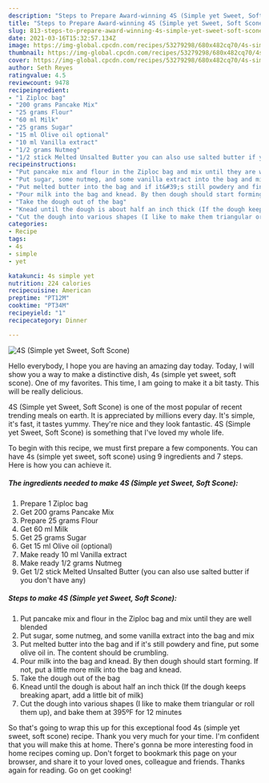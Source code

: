 ```yaml
---
description: "Steps to Prepare Award-winning 4S (Simple yet Sweet, Soft Scone)"
title: "Steps to Prepare Award-winning 4S (Simple yet Sweet, Soft Scone)"
slug: 813-steps-to-prepare-award-winning-4s-simple-yet-sweet-soft-scone
date: 2021-03-16T15:32:57.134Z
image: https://img-global.cpcdn.com/recipes/53279298/680x482cq70/4s-simple-yet-sweet-soft-scone-recipe-main-photo.jpg
thumbnail: https://img-global.cpcdn.com/recipes/53279298/680x482cq70/4s-simple-yet-sweet-soft-scone-recipe-main-photo.jpg
cover: https://img-global.cpcdn.com/recipes/53279298/680x482cq70/4s-simple-yet-sweet-soft-scone-recipe-main-photo.jpg
author: Seth Reyes
ratingvalue: 4.5
reviewcount: 9478
recipeingredient:
- "1 Ziploc bag"
- "200 grams Pancake Mix"
- "25 grams Flour"
- "60 ml Milk"
- "25 grams Sugar"
- "15 ml Olive oil optional"
- "10 ml Vanilla extract"
- "1/2 grams Nutmeg"
- "1/2 stick Melted Unsalted Butter you can also use salted butter if you dont have any"
recipeinstructions:
- "Put pancake mix and flour in the Ziploc bag and mix until they are well blended"
- "Put sugar, some nutmeg, and some vanilla extract into the bag and mix"
- "Put melted butter into the bag and if it&#39;s still powdery and fine, put some olive oil in. The content should be crumbling."
- "Pour milk into the bag and knead. By then dough should start forming. If not, put a little more milk into the bag and knead."
- "Take the dough out of the bag"
- "Knead until the dough is about half an inch thick (If the dough keeps breaking apart, add a little bit of milk)"
- "Cut the dough into various shapes (I like to make them triangular or roll them up), and bake them at 395ºF for 12 minutes"
categories:
- Recipe
tags:
- 4s
- simple
- yet

katakunci: 4s simple yet 
nutrition: 224 calories
recipecuisine: American
preptime: "PT12M"
cooktime: "PT34M"
recipeyield: "1"
recipecategory: Dinner

---
```



![4S (Simple yet Sweet, Soft Scone)](https://img-global.cpcdn.com/recipes/53279298/680x482cq70/4s-simple-yet-sweet-soft-scone-recipe-main-photo.jpg)

Hello everybody, I hope you are having an amazing day today. Today, I will show you a way to make a distinctive dish, 4s (simple yet sweet, soft scone). One of my favorites. This time, I am going to make it a bit tasty. This will be really delicious.

4S (Simple yet Sweet, Soft Scone) is one of the most popular of recent trending meals on earth. It is appreciated by millions every day. It's simple, it's fast, it tastes yummy. They're nice and they look fantastic. 4S (Simple yet Sweet, Soft Scone) is something that I've loved my whole life.




To begin with this recipe, we must first prepare a few components. You can have 4s (simple yet sweet, soft scone) using 9 ingredients and 7 steps. Here is how you can achieve it.

<!--inarticleads1-->

##### The ingredients needed to make 4S (Simple yet Sweet, Soft Scone):

1. Prepare 1 Ziploc bag
1. Get 200 grams Pancake Mix
1. Prepare 25 grams Flour
1. Get 60 ml Milk
1. Get 25 grams Sugar
1. Get 15 ml Olive oil (optional)
1. Make ready 10 ml Vanilla extract
1. Make ready 1/2 grams Nutmeg
1. Get 1/2 stick Melted Unsalted Butter (you can also use salted butter if you don&#39;t have any)




<!--inarticleads2-->

##### Steps to make 4S (Simple yet Sweet, Soft Scone):

1. Put pancake mix and flour in the Ziploc bag and mix until they are well blended
1. Put sugar, some nutmeg, and some vanilla extract into the bag and mix
1. Put melted butter into the bag and if it&#39;s still powdery and fine, put some olive oil in. The content should be crumbling.
1. Pour milk into the bag and knead. By then dough should start forming. If not, put a little more milk into the bag and knead.
1. Take the dough out of the bag
1. Knead until the dough is about half an inch thick (If the dough keeps breaking apart, add a little bit of milk)
1. Cut the dough into various shapes (I like to make them triangular or roll them up), and bake them at 395ºF for 12 minutes




So that's going to wrap this up for this exceptional food 4s (simple yet sweet, soft scone) recipe. Thank you very much for your time. I'm confident that you will make this at home. There's gonna be more interesting food in home recipes coming up. Don't forget to bookmark this page on your browser, and share it to your loved ones, colleague and friends. Thanks again for reading. Go on get cooking!
